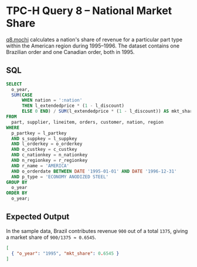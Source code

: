 # TPC-H Query 8 – National Market Share

[q8.mochi](./q8.mochi) calculates a nation's share of revenue for a particular part type within the American region during 1995–1996. The dataset contains one Brazilian order and one Canadian order, both in 1995.

## SQL
```sql
SELECT
  o_year,
  SUM(CASE
      WHEN nation = ':nation'
      THEN l_extendedprice * (1 - l_discount)
      ELSE 0 END) / SUM(l_extendedprice * (1 - l_discount)) AS mkt_share
FROM
  part, supplier, lineitem, orders, customer, nation, region
WHERE
  p_partkey = l_partkey
  AND s_suppkey = l_suppkey
  AND l_orderkey = o_orderkey
  AND o_custkey = c_custkey
  AND c_nationkey = n_nationkey
  AND n_regionkey = r_regionkey
  AND r_name = 'AMERICA'
  AND o_orderdate BETWEEN DATE '1995-01-01' AND DATE '1996-12-31'
  AND p_type = 'ECONOMY ANODIZED STEEL'
GROUP BY
  o_year
ORDER BY
  o_year;
```

## Expected Output
In the sample data, Brazil contributes revenue `900` out of a total `1375`, giving a market share of `900/1375 ≈ 0.6545`.
```json
[
  { "o_year": "1995", "mkt_share": 0.6545 }
]
```
